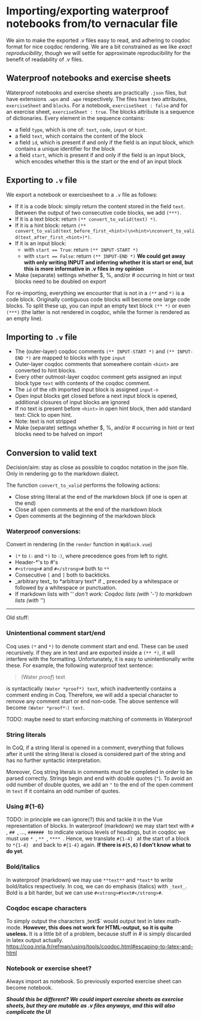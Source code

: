 # Importing/exporting waterproof notebooks from/to vernacular file
We aim to make the exported .v files easy to read, and adhering to coqdoc format for nice coqdoc rendering. We are a bit constrained as we like *exact reproducibility*, though we will settle for approximate reproducibility for the benefit of readability of .v files.

## Waterproof notebooks and exercise sheets

Waterproof notebooks and exercise sheets are practically `.json` files, but have extensions `.wpn` and `.wpe` respectively. The files have two attributes, `exerciseSheet` and `blocks`. For a notebook, `exerciseSheet : false` and for an exercise sheet, `exerciseSheet : true`. 
The blocks attribute is a sequence of dictionaries. Every element in the sequence contains:

- a field `type`, which is one of: `text`, `code`, `input` or `hint`.
- a field `text`, which contains the content of the block
- a field `id`, which is present if and only if the field is an input block, which contains a unique identifier for the block
- a field `start`, which is present if and only if the field is an input block, which encodes whether this is the start or the end of an input block

## Exporting to `.v` file

We export a notebook or exercisesheet to a `.v` file as follows:

- If it is a code block: simply return the content stored in the field `text`. Between the output of two consecutive code blocks, we add `(***)`.
- If it is a text block: return `(** convert_to_valid(text) *)`.
- If it is a hint block: return `(** convert_to_valid(text_before_first_<hint>)\n<hint>\nconvert_to_valid(text_after_first_<hint>)*)`.
- If it is an input block:
   - with `start == True`: return `(** INPUT-START *)`
   - with `start == False`: return `(** INPUT-END *)` **We could get away with only writing INPUT and inferring whether it is start or end, but this is more informative in .v files in my opinion**
- Make (separate) settings whether $, %, and/or # occurring in hint or text blocks need to be doubled on export

For re-importing, everything we encounter that is not in a `(**` and `*)` is a code block. Originally contiguous code blocks will become one large code blocks. To split these up, you can input an empty text block `(** *)` or even `(***)` (the latter is not rendered in coqdoc, while the former is rendered as an empty line).

## Importing to `.v` file

- The (outer-layer) coqdoc comments `(** INPUT-START *)` and `(** INPUT-END *)` are mapped to blocks with type `input`
- Outer-layer coqdoc comments that somewhere contain `<hint>` are converted to hint blocks.
- Every other outmost-layer coqdoc comment gets assigned an input block type `text` with contents of the coqdoc comment.
- The `id` of the `n`th imported input block is assigned `input-n`
- Open input blocks get closed before a next input block is opened, additional closures of input blocks are ignored
- If no text is present before `<hint>` in open hint block, then add standard text: Click to open hint.
- Note: text is not stripped
- Make (separate) settings whether $, %, and/or # occurring in hint or text blocks need to be halved on import

## Conversion to valid text

Decision/aim: stay as close as possible to coqdoc notation in the json file. Only in rendering go to the markdown dialect.

The function `convert_to_valid` performs the following actions:

- Close string literal at the end of the markdown block (if one is open at the end)
- Close all open comments at the end of the markdown block
- Open comments at the beginning of the markdown block

### Waterproof conversions:

Convert in rendering (in the `render` function in `WpBlock.vue`)

- `(*` to `(💧` and `*)` to `💧)`, where precedence goes from left to right.
- Header-*'s to #'s
- `#<strong>#` and `#</strong>#` both to `**`
- Consecutive `[` and `]` both to backticks.
- \_arbitrary text\_ to \*arbitrary text\* if \_ preceded by a whitespace or followed by a whitespace or punctuation.
- If markdown lists with '*' don't work: Coqdoc lists (with '-') to markdown lists (with '*')

---

Old stuff:

### Unintentional comment start/end

Coq uses `(*` and `*)` to denote comment start and end. These can be used recursively. If they are in text and are exported inside a `(** *)`, it will interfere with the formatting.
Unfortunately, it is easy to unintentionally write these. For example, the following waterproof text sentence:

> (Water *proof*) text

is syntactically `(Water *proof*) text`, which inadvertently contains a comment ending in Coq. Therefore, we will add a special character to remove any comment start or end non-code. The above sentence will become `(Water *proof*💧) text`.

TODO: maybe need to start enforcing matching of comments in Waterproof

### String literals

In CoQ, if a string literal is opened in a comment, everything that follows after it until the string literal is closed is considered part of the string and has no further syntactic interpretation.

Moreover, Coq string literals in comments *must* be completed in order to be parsed correctly. Strings begin and end with double quotes (`"`). To avoid an odd number of double quotes, we add an `"` to the end of the open comment in `text` if it contains an odd number of quotes.

### Using \#{1-6}
TODO: in principle we can ignore(?) this and tackle it in the Vue representation of blocks.
In waterproof (markdown) we may start text with `# `, `## `, ..., `###### ` to indicate various levels of headings, but in coqdoc we must use `* `, `** `, `**** `. Hence, we translate `#{1-4} ` at the start of a block to `*{1-4} ` and back to `#{1-4}` again. **If there is `#{5,6}` I don't know what to do yet**.

### Bold/italics
In waterproof (markdown) we may use `**text**` and `*text*` to write bold/italics respectively. In coq, we can do emphasis (italics) with `_text_`. Bold is a bit harder, but we can use `#<strong>#text#</strong>#`.

### Coqdoc escape characters
To simply output the characters $, % and # and escaping their escaping role in coqdoc, these characters are be doubled. In coqdoc, `$text$` would output text in latex math-mode. **However, this does not work for HTML-output, so it is quite useless.** 
It is a little bit of a problem, because stuff in # is simply discarded in latex output actually.
https://coq.inria.fr/refman/using/tools/coqdoc.html#escaping-to-latex-and-html

### Notebook or exercise sheet?

Always import as notebook. So previously exported exercise sheet can become notebook.

***Should this be different? We could import exercise sheets as exercise sheets, but they are mutable as .v files anyways, and this will also complicate the UI***
